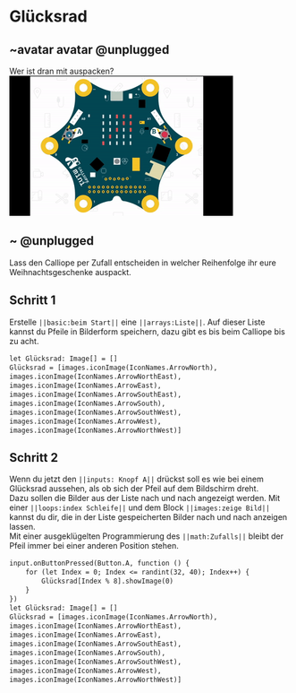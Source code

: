 # Glücksrad
## ~avatar avatar @unplugged
Wer ist dran mit auspacken?
![Gluecksrad](https://github.com/r00b1nh00d/gluecksrad/blob/master/Gluecksrad.gif?raw=true)
## ~ @unplugged 
Lass den Calliope per Zufall entscheiden in welcher Reihenfolge ihr eure Weihnachtsgeschenke auspackt.


## Schritt 1
Erstelle  ``||basic:beim Start||`` eine ``||arrays:Liste||``. Auf dieser Liste kannst du Pfeile in Bilderform speichern, dazu gibt es bis beim Calliope bis zu acht.
```blocks
let Glücksrad: Image[] = []
Glücksrad = [images.iconImage(IconNames.ArrowNorth), images.iconImage(IconNames.ArrowNorthEast), images.iconImage(IconNames.ArrowEast), images.iconImage(IconNames.ArrowSouthEast), images.iconImage(IconNames.ArrowSouth), images.iconImage(IconNames.ArrowSouthWest), images.iconImage(IconNames.ArrowWest), images.iconImage(IconNames.ArrowNorthWest)]

```

## Schritt 2
Wenn du jetzt den ``||inputs: Knopf A||`` drückst soll es wie bei einem Glücksrad aussehen, als ob sich der Pfeil auf dem Bildschirm dreht.<br>
Dazu sollen die Bilder aus der Liste nach und nach angezeigt werden. Mit einer ``||loops:index Schleife||`` und dem Block ``||images:zeige Bild||`` kannst du dir, die in der Liste gespeicherten Bilder nach und nach anzeigen lassen. <br>
Mit einer ausgeklügelten  Programmierung des ``||math:Zufalls||`` bleibt der Pfeil immer bei einer anderen Position stehen. 

```blocks
input.onButtonPressed(Button.A, function () {
    for (let Index = 0; Index <= randint(32, 40); Index++) {
        Glücksrad[Index % 8].showImage(0)
    }
})
let Glücksrad: Image[] = []
Glücksrad = [images.iconImage(IconNames.ArrowNorth), images.iconImage(IconNames.ArrowNorthEast), images.iconImage(IconNames.ArrowEast), images.iconImage(IconNames.ArrowSouthEast), images.iconImage(IconNames.ArrowSouth), images.iconImage(IconNames.ArrowSouthWest), images.iconImage(IconNames.ArrowWest), images.iconImage(IconNames.ArrowNorthWest)]
```

